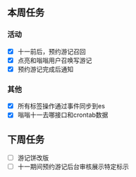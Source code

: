 ## 本周任务

### 活动
- [x] 十一前后，预约游记召回
- [x] 点亮和嗡嗡用户召唤写游记
- [x] 预约游记完成后通知

### 其他
- [x] 所有标签操作通过事件同步到es
- [x] 嗡嗡十一去哪接口和crontab数据

## 下周任务
- [ ] 游记饼改版
- [ ] 十一期间预约游记后台审核展示特定标示
